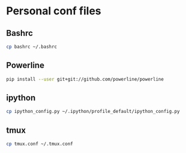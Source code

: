 # Personal conf files

## Bashrc

```bash
cp bashrc ~/.bashrc
```

## Powerline

```bash
pip install --user git+git://github.com/powerline/powerline
```

## ipython

```bash
cp ipython_config.py ~/.ipython/profile_default/ipython_config.py
```

## tmux

```bash
cp tmux.conf ~/.tmux.conf
```

